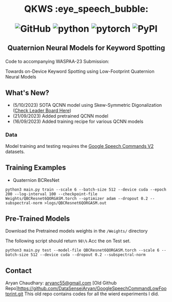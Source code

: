 <h1 align="center">
<p>QKWS :eye_speech_bubble:</p>
<p align="center">
<img alt="GitHub" src="https://img.shields.io/github/license/cross-caps/AFLI?color=green&logo=GNU&logoColor=green">
<img alt="python" src="https://img.shields.io/badge/python-%3E%3D3.8-blue?logo=python">
<img alt="pytorch" src="https://img.shields.io/badge/pytorch-%3E%3D1.8-orange?logo=pytorch">
<img alt="PyPI" src="https://img.shields.io/badge/release-v1.0-brightgreen?logo=apache&logoColor=brightgreen">
</p>
</h1>

<h2 align="center">
<p>Quaternion Neural Models for Keyword Spotting</p>
</h2>

Code to accompanying WASPAA-23 Submission:

Towards on-Device Keyword Spotting using Low-Footprint Quaternion Neural Models

## What's New?

- (5/10/2023)  SOTA QCNN model using Skew-Symmetric Digonalization ([Check Leader Board Here](https://paperswithcode.com/sota/keyword-spotting-on-google-speech-commands?metric=Google%20Speech%20Commands%20V2%2035))
- (21/09/2023) Added pretrained QCNN model
- (16/09/2023) Added training recipe for various QCNN models

### Data
Model training and testing requires the [Google Speech Commands V2](http://www.) datasets.


## Training Examples

- Quaternion BCResNet
```I
python3 main.py train --scale 6 --batch-size 512 --device cuda --epoch 200 --log-interval 100 --checkpoint-file Weights/QBCResnet6QORGASM.torch --optimizer adam --dropout 0.2 --subspectral-norm >logs/QBCResnet6QORGASM.out

```


## Pre-Trained Models
Download the Pretrained models weights in the `/Weights/` directory

The following script should return `98\%` Acc the on Test set.
```
python3 main.py test --model-file QBCResnet6QORGASM.torch --scale 6 --batch-size 512 --device cuda --dropout 0.2 --subspectral-norm 
```

## Contact
Aryan Chaudhary: aryanc55@gmail.com 
[Old Github Repo]<https://github.com/DataSenseiAryan/GoogleSpeechCommandLowFootprint.git>
This old repo contains codes for all the wierd experiments I did. 
